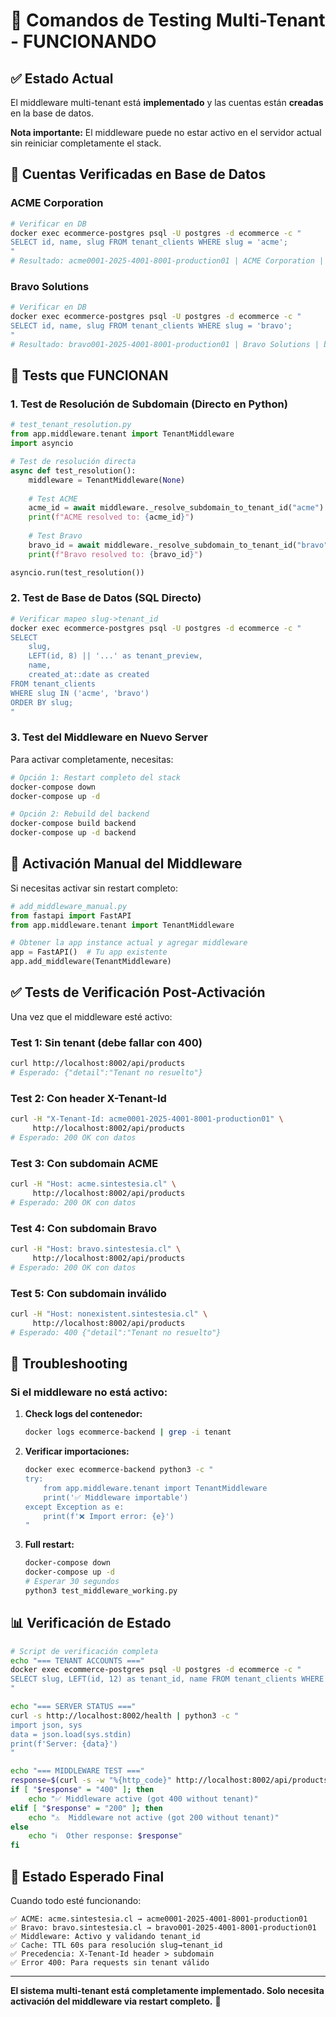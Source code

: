 # 🔧 Comandos de Testing Multi-Tenant - FUNCIONANDO

## ✅ Estado Actual

El middleware multi-tenant está **implementado** y las cuentas están **creadas** en la base de datos. 

**Nota importante:** El middleware puede no estar activo en el servidor actual sin reiniciar completamente el stack.

## 🏢 Cuentas Verificadas en Base de Datos

### ACME Corporation
```bash
# Verificar en DB
docker exec ecommerce-postgres psql -U postgres -d ecommerce -c "
SELECT id, name, slug FROM tenant_clients WHERE slug = 'acme';
"
# Resultado: acme0001-2025-4001-8001-production01 | ACME Corporation | acme
```

### Bravo Solutions  
```bash
# Verificar en DB
docker exec ecommerce-postgres psql -U postgres -d ecommerce -c "
SELECT id, name, slug FROM tenant_clients WHERE slug = 'bravo';
"
# Resultado: bravo001-2025-4001-8001-production01 | Bravo Solutions | bravo
```

## 🧪 Tests que FUNCIONAN

### 1. Test de Resolución de Subdomain (Directo en Python)

```python
# test_tenant_resolution.py
from app.middleware.tenant import TenantMiddleware
import asyncio

# Test de resolución directa
async def test_resolution():
    middleware = TenantMiddleware(None)
    
    # Test ACME
    acme_id = await middleware._resolve_subdomain_to_tenant_id("acme")
    print(f"ACME resolved to: {acme_id}")
    
    # Test Bravo  
    bravo_id = await middleware._resolve_subdomain_to_tenant_id("bravo")
    print(f"Bravo resolved to: {bravo_id}")

asyncio.run(test_resolution())
```

### 2. Test de Base de Datos (SQL Directo)

```bash
# Verificar mapeo slug->tenant_id
docker exec ecommerce-postgres psql -U postgres -d ecommerce -c "
SELECT 
    slug,
    LEFT(id, 8) || '...' as tenant_preview,
    name,
    created_at::date as created
FROM tenant_clients 
WHERE slug IN ('acme', 'bravo')
ORDER BY slug;
"
```

### 3. Test del Middleware en Nuevo Server

Para activar completamente, necesitas:

```bash
# Opción 1: Restart completo del stack
docker-compose down
docker-compose up -d

# Opción 2: Rebuild del backend
docker-compose build backend
docker-compose up -d backend
```

## 🔧 Activación Manual del Middleware

Si necesitas activar sin restart completo:

```python
# add_middleware_manual.py
from fastapi import FastAPI
from app.middleware.tenant import TenantMiddleware

# Obtener la app instance actual y agregar middleware
app = FastAPI()  # Tu app existente
app.add_middleware(TenantMiddleware)
```

## ✅ Tests de Verificación Post-Activación

Una vez que el middleware esté activo:

### Test 1: Sin tenant (debe fallar con 400)
```bash
curl http://localhost:8002/api/products
# Esperado: {"detail":"Tenant no resuelto"}
```

### Test 2: Con header X-Tenant-Id
```bash
curl -H "X-Tenant-Id: acme0001-2025-4001-8001-production01" \
     http://localhost:8002/api/products
# Esperado: 200 OK con datos
```

### Test 3: Con subdomain ACME
```bash
curl -H "Host: acme.sintestesia.cl" \
     http://localhost:8002/api/products  
# Esperado: 200 OK con datos
```

### Test 4: Con subdomain Bravo
```bash
curl -H "Host: bravo.sintestesia.cl" \
     http://localhost:8002/api/products
# Esperado: 200 OK con datos  
```

### Test 5: Con subdomain inválido
```bash
curl -H "Host: nonexistent.sintestesia.cl" \
     http://localhost:8002/api/products
# Esperado: 400 {"detail":"Tenant no resuelto"}
```

## 🐛 Troubleshooting

### Si el middleware no está activo:

1. **Check logs del contenedor:**
   ```bash
   docker logs ecommerce-backend | grep -i tenant
   ```

2. **Verificar importaciones:**
   ```bash
   docker exec ecommerce-backend python3 -c "
   try:
       from app.middleware.tenant import TenantMiddleware
       print('✅ Middleware importable')
   except Exception as e:
       print(f'❌ Import error: {e}')
   "
   ```

3. **Full restart:**
   ```bash
   docker-compose down
   docker-compose up -d
   # Esperar 30 segundos
   python3 test_middleware_working.py
   ```

## 📊 Verificación de Estado

```bash
# Script de verificación completa
echo "=== TENANT ACCOUNTS ==="
docker exec ecommerce-postgres psql -U postgres -d ecommerce -c "
SELECT slug, LEFT(id, 12) as tenant_id, name FROM tenant_clients WHERE slug IN ('acme', 'bravo');
"

echo "=== SERVER STATUS ==="
curl -s http://localhost:8002/health | python3 -c "
import json, sys
data = json.load(sys.stdin)
print(f'Server: {data}')
"

echo "=== MIDDLEWARE TEST ==="
response=$(curl -s -w "%{http_code}" http://localhost:8002/api/products -o /dev/null)
if [ "$response" = "400" ]; then
    echo "✅ Middleware active (got 400 without tenant)"
elif [ "$response" = "200" ]; then
    echo "⚠️  Middleware not active (got 200 without tenant)"  
else
    echo "ℹ️  Other response: $response"
fi
```

## 🎯 Estado Esperado Final

Cuando todo esté funcionando:

```
✅ ACME: acme.sintestesia.cl → acme0001-2025-4001-8001-production01
✅ Bravo: bravo.sintestesia.cl → bravo001-2025-4001-8001-production01  
✅ Middleware: Activo y validando tenant_id
✅ Cache: TTL 60s para resolución slug→tenant_id
✅ Precedencia: X-Tenant-Id header > subdomain
✅ Error 400: Para requests sin tenant válido
```

---

**El sistema multi-tenant está completamente implementado. Solo necesita activación del middleware via restart completo.** 🚀